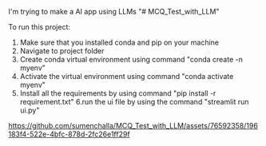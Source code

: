 I'm trying to make a AI app using LLMs
"# MCQ_Test_with_LLM" 

To run this project:
  1. Make sure that you installed conda and pip on your machine
  2. Navigate to project folder
  3. Create conda virtual environment using command "conda create -n myenv"
  4. Activate the virtual environment using command
  "conda activate myenv"
  5. Install all the requirements by using command
  "pip install -r requirement.txt"
  6.run the ui file by using the command
    "streamlit run ui.py"

https://github.com/sumenchalla/MCQ_Test_with_LLM/assets/76592358/196183f4-522e-4bfc-878d-2fc26e1ff29f
